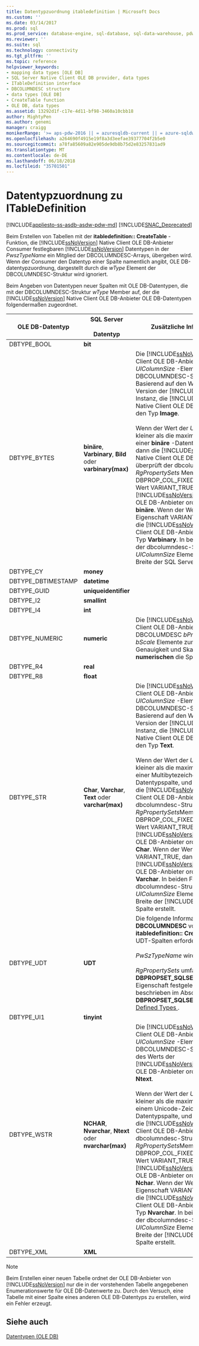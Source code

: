 ```yaml
---
title: Datentypzuordnung itabledefinition | Microsoft Docs
ms.custom: ''
ms.date: 03/14/2017
ms.prod: sql
ms.prod_service: database-engine, sql-database, sql-data-warehouse, pdw
ms.reviewer: ''
ms.suite: sql
ms.technology: connectivity
ms.tgt_pltfrm: ''
ms.topic: reference
helpviewer_keywords:
- mapping data types [OLE DB]
- SQL Server Native Client OLE DB provider, data types
- ITableDefinition interface
- DBCOLUMNDESC structure
- data types [OLE DB]
- CreateTable function
- OLE DB, data types
ms.assetid: 13292d1f-c17e-4d11-bf98-3460a10cbb18
author: MightyPen
ms.author: genemi
manager: craigg
monikerRange: '>= aps-pdw-2016 || = azuresqldb-current || = azure-sqldw-latest || >= sql-server-2016 || = sqlallproducts-allversions'
ms.openlocfilehash: a264690f4915e19f8a3d3eefae39377704f2b5e0
ms.sourcegitcommit: a78fa85609a82e905de9db8b75d2e83257831ad9
ms.translationtype: MT
ms.contentlocale: de-DE
ms.lasthandoff: 06/18/2018
ms.locfileid: "35701501"
---
```

# <a name="data-type-mapping-in-itabledefinition"></a>Datentypzuordnung zu ITableDefinition
[!INCLUDE[appliesto-ss-asdb-asdw-pdw-md](../../includes/appliesto-ss-asdb-asdw-pdw-md.md)]
[!INCLUDE[SNAC_Deprecated](../../includes/snac-deprecated.md)]

  Beim Erstellen von Tabellen mit der **itabledefinition:: CreateTable** -Funktion, die [!INCLUDE[ssNoVersion](../../includes/ssnoversion-md.md)] Native Client OLE DB-Anbieter Consumer festlegbaren [!INCLUDE[ssNoVersion](../../includes/ssnoversion-md.md)] Datentypen in der *PwszTypeName* ein Mitglied der DBCOLUMNDESC-Arrays, übergeben wird. Wenn der Consumer den Datentyp einer Spalte namentlich angibt, OLE DB-datentypzuordnung, dargestellt durch die *wType* Element der DBCOLUMNDESC-Struktur wird ignoriert.  
  
 Beim Angeben von Datentypen neuer Spalten mit OLE DB-Datentypen, die mit der DBCOLUMNDESC-Struktur *wType* Member auf, der die [!INCLUDE[ssNoVersion](../../includes/ssnoversion-md.md)] Native Client OLE DB-Anbieter OLE DB-Datentypen folgendermaßen zugeordnet.  
  
|OLE DB-Datentyp|SQL Server<br /><br /> Datentyp|Zusätzliche Informationen|  
|----------------------|------------------------------|----------------------------|  
|DBTYPE_BOOL|**bit**||  
|DBTYPE_BYTES|**binäre**, **Varbinary**, **Bild** oder **varbinary(max)**|Die [!INCLUDE[ssNoVersion](../../includes/ssnoversion-md.md)] Native Client OLE DB-Anbieter überprüft die *UlColumnSize* -Element der DBCOLUMNDESC-Struktur. Basierend auf den Wert und die Version der [!INCLUDE[ssNoVersion](../../includes/ssnoversion-md.md)] Instanz, die [!INCLUDE[ssNoVersion](../../includes/ssnoversion-md.md)] Native Client OLE DB-Anbieter ordnet den Typ **Image**.<br /><br /> Wenn der Wert der *UlColumnSize* ist kleiner als die maximale Länge von einer **binäre** -Datentypspalte, und dann die [!INCLUDE[ssNoVersion](../../includes/ssnoversion-md.md)] Native Client OLE DB-Anbieter überprüft der dbcolumndesc-Struktur  *RgPropertySets* Member. Wenn DBPROP_COL_FIXEDLENGTH den Wert VARIANT_TRUE, die [!INCLUDE[ssNoVersion](../../includes/ssnoversion-md.md)] Native Client OLE DB-Anbieter ordnet den Typ **binäre**. Wenn der Wert der Eigenschaft VARIANT_TRUE, dann ist die [!INCLUDE[ssNoVersion](../../includes/ssnoversion-md.md)] Native Client OLE DB-Anbieter ordnet den Typ **Varbinary**. In beiden Fällen wird der dbcolumndesc-Struktur *UlColumnSize* Element bestimmt die Breite der SQL Server-Spalte erstellt.|  
|DBTYPE_CY|**money**||  
|DBTYPE_DBTIMESTAMP|**datetime**||  
|DBTYPE_GUID|**uniqueidentifier**||  
|DBTYPE_I2|**smallint**||  
|DBTYPE_I4|**int**||  
|DBTYPE_NUMERIC|**numeric**|Die [!INCLUDE[ssNoVersion](../../includes/ssnoversion-md.md)] Native Client OLE DB-Anbieter überprüft das DBCOLUMDESC *bPrecision* und *bScale* Elemente zum Bestimmen von Genauigkeit und Skalierung für die **numerischen** die Spalte.|  
|DBTYPE_R4|**real**||  
|DBTYPE_R8|**float**||  
|DBTYPE_STR|**Char**, **Varchar**, **Text** oder **varchar(max)**|Die [!INCLUDE[ssNoVersion](../../includes/ssnoversion-md.md)] Native Client OLE DB-Anbieter überprüft die *UlColumnSize* -Element der DBCOLUMNDESC-Struktur. Basierend auf den Wert und die Version der [!INCLUDE[ssNoVersion](../../includes/ssnoversion-md.md)] Instanz, die [!INCLUDE[ssNoVersion](../../includes/ssnoversion-md.md)] Native Client OLE DB-Anbieter ordnet den Typ **Text**.<br /><br /> Wenn der Wert der *UlColumnSize* ist kleiner als die maximale Länge von einer Multibytezeichen-Datentypspalte, und klicken Sie dann die [!INCLUDE[ssNoVersion](../../includes/ssnoversion-md.md)] Native Client OLE DB-Anbieter überprüft der dbcolumndesc-Struktur *RgPropertySets*Member. Wenn DBPROP_COL_FIXEDLENGTH den Wert VARIANT_TRUE, die [!INCLUDE[ssNoVersion](../../includes/ssnoversion-md.md)] Native Client OLE DB-Anbieter ordnet den Typ **Char**. Wenn der Wert der Eigenschaft VARIANT_TRUE, dann ist die [!INCLUDE[ssNoVersion](../../includes/ssnoversion-md.md)] Native Client OLE DB-Anbieter ordnet den Typ **Varchar**. In beiden Fällen wird der dbcolumndesc-Struktur *UlColumnSize* Element bestimmt die Breite der [!INCLUDE[ssNoVersion](../../includes/ssnoversion-md.md)] Spalte erstellt.|  
|DBTYPE_UDT|**UDT**|Die folgende Informationen werden in **DBCOLUMNDESC** von Strukturen **itabledefinition:: CreateTable** Wenn UDT-Spalten erforderlich sind:<br /><br /> *PwSzTypeName* wird ignoriert.<br /><br /> *RgPropertySets* umfasst eine **DBPROPSET_SQLSERVERCOLUMN** -Eigenschaft festgelegt wird, wie beschrieben im Abschnitt auf **DBPROPSET_SQLSERVERCOLUMN**im [Defined Types ](../../relational-databases/native-client/features/using-user-defined-types.md).|  
|DBTYPE_UI1|**tinyint**||  
|DBTYPE_WSTR|**NCHAR**, **Nvarchar**, **Ntext** oder **nvarchar(max)**|Die [!INCLUDE[ssNoVersion](../../includes/ssnoversion-md.md)] Native Client OLE DB-Anbieter überprüft die *UlColumnSize* -Element der DBCOLUMNDESC-Struktur. Anhand des Werts der [!INCLUDE[ssNoVersion](../../includes/ssnoversion-md.md)] Native Client OLE DB-Anbieter ordnet den Typ **Ntext**.<br /><br /> Wenn der Wert der *UlColumnSize* ist kleiner als die maximale Länge von einem Unicode-Zeichen-Datentypspalte, und klicken Sie dann die [!INCLUDE[ssNoVersion](../../includes/ssnoversion-md.md)] Native Client OLE DB-Anbieter überprüft der dbcolumndesc-Struktur *RgPropertySets*Member. Wenn DBPROP_COL_FIXEDLENGTH den Wert VARIANT_TRUE, die [!INCLUDE[ssNoVersion](../../includes/ssnoversion-md.md)] Native Client OLE DB-Anbieter ordnet den Typ **Nchar**. Wenn der Wert der Eigenschaft VARIANT_TRUE, dann ist die [!INCLUDE[ssNoVersion](../../includes/ssnoversion-md.md)] Native Client OLE DB-Anbieter ordnet den Typ **Nvarchar**. In beiden Fällen wird der dbcolumndesc-Struktur *UlColumnSize* Element bestimmt die Breite der [!INCLUDE[ssNoVersion](../../includes/ssnoversion-md.md)] Spalte erstellt.|  
|DBTYPE_XML|**XML**||  
  
> [!NOTE]  
>  Beim Erstellen einer neuen Tabelle ordnet der OLE DB-Anbieter von [!INCLUDE[ssNoVersion](../../includes/ssnoversion-md.md)] nur die in der vorstehenden Tabelle angegebenen Enumerationswerte für OLE DB-Datenwerte zu. Durch den Versuch, eine Tabelle mit einer Spalte eines anderen OLE DB-Datentyps zu erstellen, wird ein Fehler erzeugt.  
  
## <a name="see-also"></a>Siehe auch  
 [Datentypen &#40;OLE DB&#41;](../../relational-databases/native-client-ole-db-data-types/data-types-ole-db.md)  
  
  
